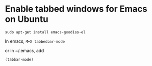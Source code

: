 # Enable tabbed windows for Emacs on Ubuntu
```
sudo apt-get install emacs-goodies-el
```
In emacs, `M+X tabbedbar-mode`

or in ~/.emacs, add
```
(tabbar-mode)
```
